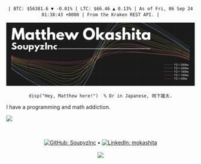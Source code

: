 <!--
  Thanks for peeking under the hood! It's pretty neat, right?

  I used <a href="https://github.com/ouuan">ouuan's</a> 
  <a href="https://github.com/ouuan/ouuan">README</a> as a guide 
  to setting up this repository's GitHub Actions to display the 
  below crypto prices.

  I'm glad you enjoyed my README enough to take a peak under 
  the hood! <3
    - Matthew Okashita • @SoupyzInc (https://github.com/SoupyzInc)
-->

<div align="center">
<!--START_SECTION:crypto-prices-->
<pre><code>| BTC: $56381.6 ▼ -0.01% | LTC: $66.46 ▲ 0.13% | As of Fri, 06 Sep 24 01:38:43 +0000 | From the Kraken REST API. |</code></pre>
<!--END_SECTION:crypto-prices-->
</div>

<img src="https://github.com/SoupyzInc/SoupyzInc/blob/master/Images/Github%20Banner%20TTC%20Graph%20Slim.png" alt="Matthew Okashita | SoupyzInc">

<div align="center">
  <pre><code>disp("Hey, Matthew here!")  % Or in Japanese, 岡下雄太.</code></pre>
</div>

<p>I have a programming and math addiction.

![](https://hit.yhype.me/github/profile?user_id=54863556)

<br><p align="center"><a href="https://github.com/SoupyzInc"><img src="https://github.com/gauravghongde/social-icons/blob/master/PNG/Color/Github.png" height="14" alt="GitHub: "> SoupyzInc</a> • <a href="https://www.linkedin.com/in/mokashita/"><img src="https://github.com/gauravghongde/social-icons/blob/master/PNG/Color/LinkedIN.png" height="14" alt="LinkedIn: "> mokashita</a><br><br><img src="https://komarev.com/ghpvc/?username=SoupyzInc&color=b5bd68"></p>
